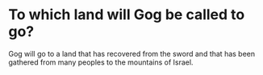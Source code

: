 # To which land will Gog be called to go?

Gog will go to a land that has recovered from the sword and that has been gathered from many peoples to the mountains of Israel.
